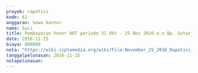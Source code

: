 ```yaml
---
proyek: rapotivi
kode: A1
anggaran: Sewa kantor
nama: Suci
title: Pembayaran honor ART periode 31 Okt - 25 Nov 2016 a.n Bp. Sutarji
date: 2016-11-25
biaya: 800000
nota: "https://wiki.ciptamedia.org/wiki/File:November_25_2016_Rapotivi_A1_Pembayaran_honor_ART_bln_Nov_a.n_Bp._Sutarji.jpg"
tanggalpelunasan: 2016-11-25
notapelunasan:
---
```

